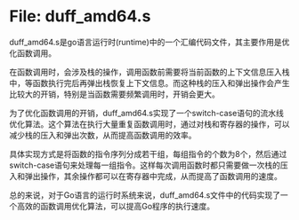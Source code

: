 # File: duff_amd64.s

duff_amd64.s是go语言运行时(runtime)中的一个汇编代码文件，其主要作用是优化函数调用。

在函数调用时，会涉及栈的操作，调用函数前需要将当前函数的上下文信息压入栈中，等函数执行完后再弹出栈恢复上下文信息。而这种栈的压入和弹出操作会产生比较大的开销，特别是当函数需要频繁调用时，开销会更大。

为了优化函数调用的开销，duff_amd64.s实现了一个switch-case语句的流水线优化算法。这个算法在执行大量重复函数调用时，通过对栈和寄存器的操作，可以减少栈的压入和弹出次数，从而提高函数调用的效率。

具体实现方式是将函数的指令序列分成若干组，每组指令的个数为8个，然后通过switch-case语句来处理每一组指令。这样每次调用函数时都只需要做一次栈的压入和弹出操作，其余操作都可以在寄存器中完成，从而提高了函数调用的速度。

总的来说，对于Go语言的运行时系统来说，duff_amd64.s文件中的代码实现了一个高效的函数调用优化算法，可以提高Go程序的执行速度。

